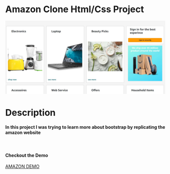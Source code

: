 # Amazon Clone Html/Css Project

<img src="./amazonimg.JPG">

# Description
<h4>In this project I was trying to learn more about bootstrap by replicating the amazon website</h4>

<br>

<h4>Checkout the Demo</h4>
<a href="https://osamaalpha.github.io/Amazon-Demo/projectclone.html">AMAZON DEMO</a><br>
